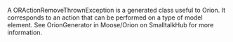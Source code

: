 A ORActionRemoveThrownException is a generated class useful to Orion. It corresponds to an action that can be performed on a type of model element. See OrionGenerator in Moose/Orion on SmalltalkHub for more information.